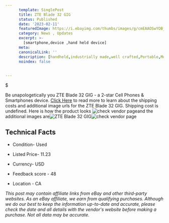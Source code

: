 ```yaml
---
      template: SinglePost
      title: ZTE Blade 32 GIG
      status: Published
      date: '2023-02-11'
      featuredImage: https://i.ebayimg.com/thumbs/images/g/cmEAAOSwYOBj4W7p/s-l225.jpg
      category: News , Updates
      excerpt: >-
        [smartphone,device ,hand held device]
      meta:
      canonicalLink: ''
      description: [handheld,industrially made,well crafted,Portable,Mobile,Compact,Convenient,Lightweight,Maneuverable,Man-portable,Miniature,Carriable,Hand-held,Light,Holdable,Transportable,Mobile device,Pocket-sized,On-the-go,Wireless,Cordless,Compact size,Convenient size, smartphone,device ,hand held device]
      noindex: false
      
        
---
```

$

Be unapologetically you ZTE Blade 32 GIG - a 2-star Cell Phones & Smartphones device. [Click Here](https://www.ebay.com/itm/225403791252?hash=item347b1ce794%3Ag%3AcmEAAOSwYOBj4W7p&mkevt=1&mkcid=1&mkrid=711-53200-19255-0&campid=%253CePNCampaignId%253E&customid=%253CreferenceId%253E&toolid=10049) to read more to learn about the shipping costs and additional image urls for the ZTE Blade 32 GIG. Shipping cost is undefined. Here is how the product looks ![check vendor page](https://i.ebayimg.com/thumbs/images/g/cmEAAOSwYOBj4W7p/s-l225.jpg)and the additional images are![ZTE Blade 32 GIG](https://i.ebayimg.com/images/g/cmEAAOSwYOBj4W7p/s-l1600.jpg)![check vendor page](https://origin-galleryplus.ebayimg.com/ws/web/225403791252_2_0_1/225x225.jpg,https://origin-galleryplus.ebayimg.com/ws/web/225403791252_3_0_1/225x225.jpg,https://origin-galleryplus.ebayimg.com/ws/web/225403791252_4_0_1/225x225.jpg,https://origin-galleryplus.ebayimg.com/ws/web/225403791252_5_0_1/225x225.jpg)



 ## Technical Facts 



     
      

 - Condition- Used 


      

 - Listed Price- 11.23 


      

 - Currency- USD 


      

 - Feedback score - 48 


      

 - Location - CA 


      
      

 *_This post may contain affiliate links from eBay and other third-party websites. As an eBay affiliate, we earn from qualifying purchases. Although we do our best to keep the information up-to-date and accurate, please check the date and all details with the vendor's website before making a purchase. Not all data may be accurate._*






